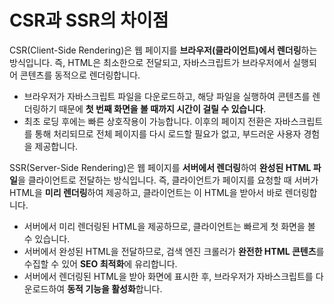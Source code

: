 # CSR과 SSR의 차이점

CSR(Client-Side Rendering)은 웹 페이지를 **브라우저(클라이언트)에서 렌더링**하는 방식입니다. 즉, HTML은 최소한으로 전달되고, 자바스크립트가 브라우저에서 실행되어 콘텐츠를 동적으로 렌더링합니다.

- 브라우저가 자바스크립트 파일을 다운로드하고, 해당 파일을 실행하여 콘텐츠를 렌더링하기 때문에 **첫 번째 화면을 볼 때까지 시간이 걸릴 수 있습니다**.
- 최초 로딩 후에는 빠른 상호작용이 가능합니다. 이후의 페이지 전환은 자바스크립트를 통해 처리되므로 전체 페이지를 다시 로드할 필요가 없고, 부드러운 사용자 경험을 제공합니다.

SSR(Server-Side Rendering)은 웹 페이지를 **서버에서 렌더링**하여 **완성된 HTML 파일**을 클라이언트로 전달하는 방식입니다. 즉, 클라이언트가 페이지를 요청할 때 서버가 HTML을 **미리 렌더링**하여 제공하고, 클라이언트는 이 HTML을 받아서 바로 렌더링합니다.

- 서버에서 미리 렌더링된 HTML을 제공하므로, 클라이언트는 빠르게 첫 화면을 볼 수 있습니다.
- 서버에서 완성된 HTML을 전달하므로, 검색 엔진 크롤러가 **완전한 HTML 콘텐츠**를 수집할 수 있어 **SEO 최적화**에 유리합니다.
- 서버에서 렌더링된 HTML을 받아 화면에 표시한 후, 브라우저가 자바스크립트를 다운로드하여 **동적 기능을 활성화**합니다.
